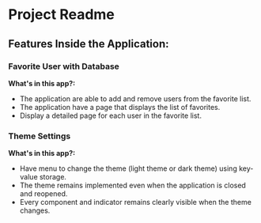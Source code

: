 # Project Readme

## Features Inside the Application:

### Favorite User with Database
**What's in this app?:**
- The application are able to add and remove users from the favorite list.
- The application have a page that displays the list of favorites.
- Display a detailed page for each user in the favorite list.

### Theme Settings
**What's in this app?:**
- Have menu to change the theme (light theme or dark theme) using key-value storage.
- The theme remains implemented even when the application is closed and reopened.
- Every component and indicator remains clearly visible when the theme changes.
